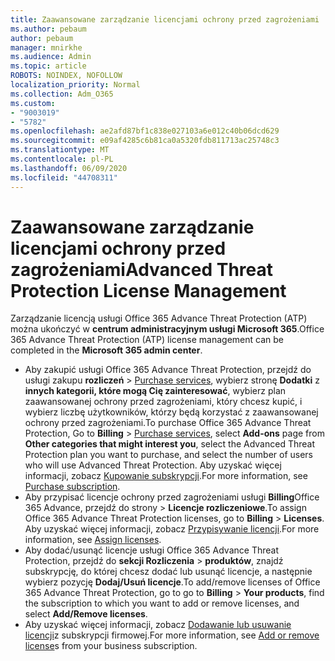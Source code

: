 ```yaml
---
title: Zaawansowane zarządzanie licencjami ochrony przed zagrożeniami
ms.author: pebaum
author: pebaum
manager: mnirkhe
ms.audience: Admin
ms.topic: article
ROBOTS: NOINDEX, NOFOLLOW
localization_priority: Normal
ms.collection: Adm_O365
ms.custom:
- "9003019"
- "5782"
ms.openlocfilehash: ae2afd87bf1c838e027103a6e012c40b06dcd629
ms.sourcegitcommit: e09af4285c6b81ca0a5320fdb811713ac25748c3
ms.translationtype: MT
ms.contentlocale: pl-PL
ms.lasthandoff: 06/09/2020
ms.locfileid: "44708311"
---
```

# <a name="advanced-threat-protection-license-management"></a><span data-ttu-id="d5928-102">Zaawansowane zarządzanie licencjami ochrony przed zagrożeniami</span><span class="sxs-lookup"><span data-stu-id="d5928-102">Advanced Threat Protection License Management</span></span>

<span data-ttu-id="d5928-103">Zarządzanie licencją usługi Office 365 Advance Threat Protection (ATP) można ukończyć w **centrum administracyjnym usługi Microsoft 365**.</span><span class="sxs-lookup"><span data-stu-id="d5928-103">Office 365 Advance Threat Protection (ATP) license management can be completed in the  **Microsoft 365 admin center**.</span></span>

- <span data-ttu-id="d5928-104">Aby zakupić usługi Office 365 Advance Threat Protection, przejdź do usługi zakupu **rozliczeń**  >  [Purchase services](https://go.microsoft.com/fwlink/p/?linkid=868433), wybierz stronę **Dodatki** z **innych kategorii, które mogą Cię zainteresować**, wybierz plan zaawansowanej ochrony przed zagrożeniami, który chcesz kupić, i wybierz liczbę użytkowników, którzy będą korzystać z zaawansowanej ochrony przed zagrożeniami.</span><span class="sxs-lookup"><span data-stu-id="d5928-104">To purchase Office 365 Advance Threat Protection, Go to  **Billing** > [Purchase services](https://go.microsoft.com/fwlink/p/?linkid=868433), select **Add-ons** page from  **Other categories that might interest you**, select the Advanced Threat Protection plan you want to purchase, and select the number of users who will use Advanced Threat Protection.</span></span> <span data-ttu-id="d5928-105">Aby uzyskać więcej informacji, zobacz [Kupowanie subskrypcji](https://docs.microsoft.com/microsoft-365/commerce/subscriptions/upgrade-to-different-plan).</span><span class="sxs-lookup"><span data-stu-id="d5928-105">For more information, see [Purchase subscription](https://docs.microsoft.com/microsoft-365/commerce/subscriptions/upgrade-to-different-plan).</span></span>
- <span data-ttu-id="d5928-106">Aby przypisać licencje ochrony przed zagrożeniami usługi **Billing**Office 365 Advance, przejdź do strony  >  **Licencje rozliczeniowe**.</span><span class="sxs-lookup"><span data-stu-id="d5928-106">To assign Office 365 Advance Threat Protection licenses, go to **Billing** > **Licenses**.</span></span> <span data-ttu-id="d5928-107">Aby uzyskać więcej informacji, zobacz [Przypisywanie licencji](https://docs.microsoft.com/microsoft-365/admin/manage/assign-licenses-to-users).</span><span class="sxs-lookup"><span data-stu-id="d5928-107">For more information, see  [Assign licenses](https://docs.microsoft.com/microsoft-365/admin/manage/assign-licenses-to-users).</span></span>  
- <span data-ttu-id="d5928-108">Aby dodać/usunąć licencje usługi Office 365 Advance Threat Protection, przejdź do **sekcji Rozliczenia**  >  **produktów**, znajdź subskrypcję, do której chcesz dodać lub usunąć licencje, a następnie wybierz pozycję **Dodaj/Usuń licencje**.</span><span class="sxs-lookup"><span data-stu-id="d5928-108">To add/remove licenses of Office 365 Advance Threat Protection, go to go to **Billing** > **Your products**, find the subscription to which you want to add or remove licenses, and select **Add/Remove licenses**.</span></span>  
- <span data-ttu-id="d5928-109">Aby uzyskać więcej informacji, zobacz [Dodawanie lub usuwanie licencji](https://docs.microsoft.com/microsoft-365/commerce/licenses/buy-licenses?view=o365-worldwide#add-or-remove-licenses-for-your-business-subscription)z subskrypcji firmowej.</span><span class="sxs-lookup"><span data-stu-id="d5928-109">For more information, see [Add or remove license](https://docs.microsoft.com/microsoft-365/commerce/licenses/buy-licenses?view=o365-worldwide#add-or-remove-licenses-for-your-business-subscription)s from your business subscription.</span></span>
